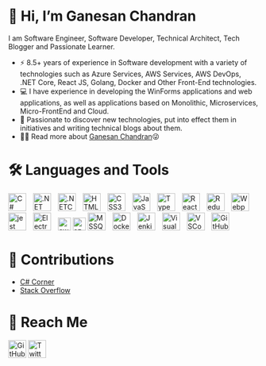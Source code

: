 # 👋 Hi, I’m Ganesan Chandran

I am Software Engineer, Software Developer, Technical Architect, Tech Blogger and Passionate Learner. 

* ⚡️ 8.5+ years of experience in Software development with a variety of technologies such as Azure Services, AWS Services, AWS DevOps, .NET Core, React JS, Golang, Docker and Other Front-End technologies.
* 💻 I have experience in developing the WinForms applications and web applications, as well as applications based on Monolithic, Microservices, Micro-FrontEnd and Cloud.
* 🎨 Passionate to discover new technologies, put into effect them in initiatives and writing technical blogs about them.
* 👨‍💻 Read more about [Ganesan Chandran](https://ganesan-chandran.github.io/)😜

# 🛠️ Languages and Tools
<p align="left">
<img src="https://cdn.jsdelivr.net/gh/devicons/devicon/icons/csharp/csharp-original.svg" alt="C#" width="36px" height="36px" style="padding-right:10px;"  />
<img src="https://cdn.jsdelivr.net/gh/devicons/devicon/icons/dot-net/dot-net-original-wordmark.svg" alt=".NET" width="36px" height="36px" style="padding-right:10px;"  />
<img src="https://cdn.jsdelivr.net/gh/devicons/devicon/icons/dotnetcore/dotnetcore-original.svg" alt=".NETCore" width="36px" height="36px" style="padding-right:10px;"  />

<img src="https://cdn.jsdelivr.net/gh/devicons/devicon/icons/html5/html5-original.svg" alt="HTML5" width="36px" height="36px" style="padding-right:10px;"  />
<img src="https://cdn.jsdelivr.net/gh/devicons/devicon/icons/css3/css3-original.svg" alt="CSS3" width="36px" height="36px" style="padding-right:10px;" />
<img src="https://cdn.jsdelivr.net/gh/devicons/devicon/icons/javascript/javascript-original.svg" alt="JavaScript" width="36px" height="36px" style="padding-right:10px;"  />
<img src="https://cdn.jsdelivr.net/gh/devicons/devicon/icons/typescript/typescript-original.svg" alt="TypeScript" width="36px" height="36px" style="padding-right:10px;"  />
<img src="https://cdn.jsdelivr.net/gh/devicons/devicon/icons/react/react-original.svg" alt="ReactJS" width="36px" height="36px" style="padding-right:10px;"  />
<img src="https://cdn.jsdelivr.net/gh/devicons/devicon/icons/redux/redux-original.svg" alt="Redux" width="36px" height="36px" style="padding-right:10px;" />
<img src="https://cdn.jsdelivr.net/gh/devicons/devicon/icons/webpack/webpack-original-wordmark.svg" alt="Webpack" width="36px" height="36px" style="padding-right:10px;" />
<img src="https://cdn.jsdelivr.net/gh/devicons/devicon/icons/jest/jest-plain.svg" alt="jest" width="36px" height="36px" style="padding-right:10px;" />

<img src="https://cdn.jsdelivr.net/gh/devicons/devicon/icons/electron/electron-original.svg" alt="Electron" width="36px" height="36px" style="padding-right:10px;"  />

<img src="https://cdn.jsdelivr.net/gh/devicons/devicon/icons/amazonwebservices/amazonwebservices-original-wordmark.svg" alt="aws" width="26"/>
<img src="https://cdn.jsdelivr.net/gh/devicons/devicon/icons/azure/azure-original-wordmark.svg" alt="azure" width="26"/>

<img src="https://cdn.jsdelivr.net/gh/devicons/devicon/icons/microsoftsqlserver/microsoftsqlserver-plain-wordmark.svg" alt="MSSQL " width="36px" height="36px" style="padding-right:10px;" />

<img src="https://cdn.jsdelivr.net/gh/devicons/devicon/icons/docker/docker-original-wordmark.svg" alt="Docker" width="36px" height="36px" style="padding-right:10px;" />
<img src="https://cdn.jsdelivr.net/gh/devicons/devicon/icons/jenkins/jenkins-original.svg" alt="Jenkins" width="36px" height="36px" style="padding-right:10px;" />

<img src="https://cdn.jsdelivr.net/gh/devicons/devicon/icons/visualstudio/visualstudio-plain.svg" alt="Visual Studio" width="36px" height="36px" style="padding-right:10px;" />
<img src="https://cdn.jsdelivr.net/gh/devicons/devicon/icons/vscode/vscode-original.svg" alt="VSCode" width="36px" height="36px" style="padding-right:10px;" />

<img src="https://cdn.jsdelivr.net/gh/devicons/devicon/icons/github/github-original-wordmark.svg" alt="GitHub" width="36px" height="36px" style="padding-right:10px;" />
</p>

# 📜 Contributions
* [C# Corner](https://www.c-sharpcorner.com/members/ganesan-c5)
* [Stack Overflow](https://stackoverflow.com/users/6046499/ganesan-c)

# 🚀 Reach Me
[<img src="https://cdn.jsdelivr.net/gh/devicons/devicon/icons/linkedin/linkedin-original.svg" alt="GitHub" width="36px" height="36px" />](https://www.linkedin.com/in/ganesan-chandran/)
[<img src="https://raw.githubusercontent.com/rahuldkjain/github-profile-readme-generator/master/src/images/icons/Social/twitter.svg" alt="Twitter" height="36px" width="36px" />](https://twitter.com/GanesanChandran)
